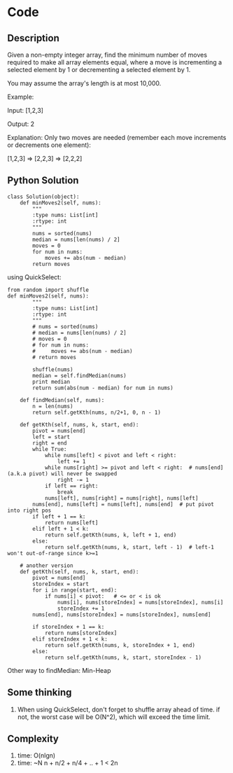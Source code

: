 # Code

## Description

Given a non-empty integer array, find the minimum number of moves required to make all array elements equal, where a move is incrementing a selected element by 1 or decrementing a selected element by 1.

You may assume the array's length is at most 10,000.

Example:

Input:
[1,2,3]

Output:
2

Explanation:
Only two moves are needed (remember each move increments or decrements one element):

[1,2,3]  =>  [2,2,3]  =>  [2,2,2]

## Python Solution
```
class Solution(object):
    def minMoves2(self, nums):
        """
        :type nums: List[int]
        :rtype: int
        """
        nums = sorted(nums)
        median = nums[len(nums) / 2]
        moves = 0
        for num in nums:
            moves += abs(num - median)
        return moves
```

using QuickSelect:
```
from random import shuffle
def minMoves2(self, nums):
        """
        :type nums: List[int]
        :rtype: int
        """
        # nums = sorted(nums)
        # median = nums[len(nums) / 2]
        # moves = 0
        # for num in nums:
        #     moves += abs(num - median)
        # return moves

        shuffle(nums)
        median = self.findMedian(nums)
        print median
        return sum(abs(num - median) for num in nums)

    def findMedian(self, nums):
        n = len(nums)
        return self.getKth(nums, n/2+1, 0, n - 1)

    def getKth(self, nums, k, start, end):
        pivot = nums[end]
        left = start
        right = end
        while True:
            while nums[left] < pivot and left < right:
                left += 1
            while nums[right] >= pivot and left < right:  # nums[end](a.k.a pivot) will never be swapped
                right -= 1
            if left == right:
                break
            nums[left], nums[right] = nums[right], nums[left]
        nums[end], nums[left] = nums[left], nums[end]  # put pivot into right pos
        if left + 1 == k:
            return nums[left]
        elif left + 1 < k:
            return self.getKth(nums, k, left + 1, end)
        else:
            return self.getKth(nums, k, start, left - 1)  # left-1 won't out-of-range since k>=1

    # another version
    def getKth(self, nums, k, start, end):
        pivot = nums[end]
        storeIndex = start
        for i in range(start, end):
            if nums[i] < pivot:   # <= or < is ok
                nums[i], nums[storeIndex] = nums[storeIndex], nums[i]
                storeIndex += 1
        nums[end], nums[storeIndex] = nums[storeIndex], nums[end]

        if storeIndex + 1 == k:
            return nums[storeIndex]
        elif storeIndex + 1 < k:
            return self.getKth(nums, k, storeIndex + 1, end)
        else:
            return self.getKth(nums, k, start, storeIndex - 1)
```

Other way to findMedian: Min-Heap

## Some thinking

1. When using QuickSelect, don't forget to shuffle array ahead of time. if not, the worst case will be O(N^2), which will exceed the time limit.

## Complexity

1. time: O(nlgn)
2. time: ~N  n + n/2 + n/4 + .. + 1 < 2n    
